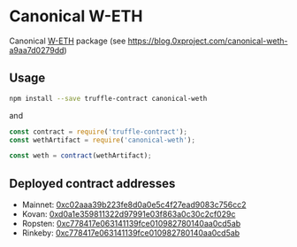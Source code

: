 # Canonical W-ETH

Canonical [W-ETH](https://weth.io/) package (see https://blog.0xproject.com/canonical-weth-a9aa7d0279dd)

## Usage

```sh
npm install --save truffle-contract canonical-weth
```

and

```js
const contract = require('truffle-contract');
const wethArtifact = require('canonical-weth');

const weth = contract(wethArtifact);
```

## Deployed contract addresses

- Mainnet: [0xc02aaa39b223fe8d0a0e5c4f27ead9083c756cc2](https://etherscan.io/address/0xc02aaa39b223fe8d0a0e5c4f27ead9083c756cc2)
- Kovan: [0xd0a1e359811322d97991e03f863a0c30c2cf029c](https://kovan.etherscan.io/address/0xd0a1e359811322d97991e03f863a0c30c2cf029c)
- Ropsten: [0xc778417e063141139fce010982780140aa0cd5ab](https://ropsten.etherscan.io/address/0xc778417e063141139fce010982780140aa0cd5ab)
- Rinkeby: [0xc778417e063141139fce010982780140aa0cd5ab](https://rinkeby.etherscan.io/address/0xc778417e063141139fce010982780140aa0cd5ab)
